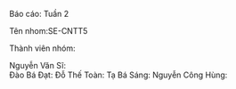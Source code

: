 Báo cáo: Tuần 2

Tên nhom:SE-CNTT5

Thành viên nhóm:

Nguyễn Văn Sĩ:  
Đào Bá Đạt:
Đỗ Thế Toàn:
Tạ Bá Sáng:
Nguyễn Công Hùng:
